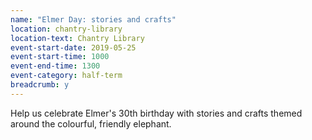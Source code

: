 ```yaml
---
name: "Elmer Day: stories and crafts"
location: chantry-library
location-text: Chantry Library
event-start-date: 2019-05-25
event-start-time: 1000
event-end-time: 1300
event-category: half-term
breadcrumb: y
---
```


Help us celebrate Elmer's 30th birthday with stories and crafts themed around the colourful, friendly elephant.

